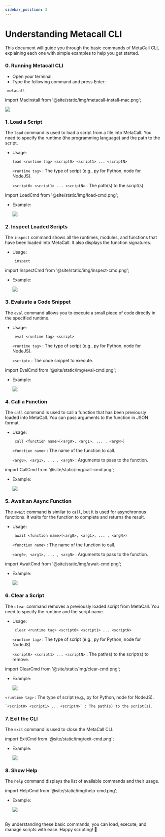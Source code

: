```yaml
---
sidebar_position: 3
---
```


# Understanding Metacall CLI

This document will guide you through the basic commands of MetaCall CLI, explaining each one with simple examples to help you get started.

### 0. Running Metacall CLI

- Open your terminal.
- Type the following command and press Enter:

```
 metacall
```
import MacInstall from '@site/static/img/metacall-install-mac.png';

<img src={MacInstall} />

### 1. Load a Script

The `load` command is used to load a script from a file into MetaCall. You need to specify the runtime (the programming language) and the path to the script.

- Usage:
    ```
    load <runtime tag> <script0> <script1> ... <scriptN>
    ```
    `<runtime tag>` : The type of script (e.g., py for Python, node for NodeJS).

    `<script0> <script1> ... <scriptN>` : The path(s) to the script(s).

import LoadCmd from '@site/static/img/load-cmd.png';

- Example:

    <img src={LoadCmd} />

### 2. Inspect Loaded Scripts

The `inspect` command shows all the runtimes, modules, and functions that have been loaded into MetaCall. It also displays the function signatures.

- Usage:
    ```
     inspect
    ```
import InspectCmd from '@site/static/img/inspect-cmd.png';

- Example:

    <img src={InspectCmd} />

### 3. Evaluate a Code Snippet

The `eval` command allows you to execute a small piece of code directly in the specified runtime.

- Usage:
    ```
     eval <runtime tag> <script>
    ```
    `<runtime tag>` : The type of script (e.g., py for Python, node for NodeJS).

    `<script>` : The code snippet to execute.

  
import EvalCmd from '@site/static/img/eval-cmd.png';

- Example:

    <img src={EvalCmd} />


### 4. Call a Function

The `call` command is used to call a function that has been previously loaded into MetaCall. You can pass arguments to the function in JSON format.

- Usage:
    ```
     call <function name>(<arg0>, <arg1>, ... , <argN>)
    ```
    `<function name>` : The name of the function to call.

    `<arg0>, <arg1>, ... , <argN>` : Arguments to pass to the function.

  
import CallCmd from '@site/static/img/call-cmd.png';

- Example:

    <img src={CallCmd} />

### 5. Await an Async Function

The `await` command is similar to `call`, but it is used for asynchronous functions. It waits for the function to complete and returns the result.

- Usage:
    ```
     await <function name>(<arg0>, <arg1>, ... , <argN>)
    ```
    `<function name>` : The name of the function to call.

    `<arg0>, <arg1>, ... , <argN>` : Arguments to pass to the function.

  
import AwaitCmd from '@site/static/img/await-cmd.png';

- Example:

    <img src={AwaitCmd} />

### 6. Clear a Script

The `clear` command removes a previously loaded script from MetaCall. You need to specify the runtime and the script name.

- Usage:
    ```
     clear <runtime tag> <script0> <script1> ... <scriptN>
    ```
    `<runtime tag>` : The type of script (e.g., py for Python, node for NodeJS).

    `<script0> <script1> ... <scriptN>` : The path(s) to the script(s) to remove.

  
import ClearCmd from '@site/static/img/clear-cmd.png';

- Example:

    <img src={ClearCmd} />

`<runtime tag>` : The type of script (e.g., py for Python, node for NodeJS).

    `<script0> <script1> ... <scriptN>` : The path(s) to the script(s).

### 7. Exit the CLI

The `exit` command is used to close the MetaCall CLI.
  
import ExitCmd from '@site/static/img/exit-cmd.png';

- Example:

    <img src={ExitCmd} />

### 8. Show Help

The `help` command displays the list of available commands and their usage.

import HelpCmd from '@site/static/img/help-cmd.png';

- Example:

    <img src={HelpCmd} />

<br/>
By understanding these basic commands, you can load, execute, and manage scripts with ease. Happy scripting! 🚀
